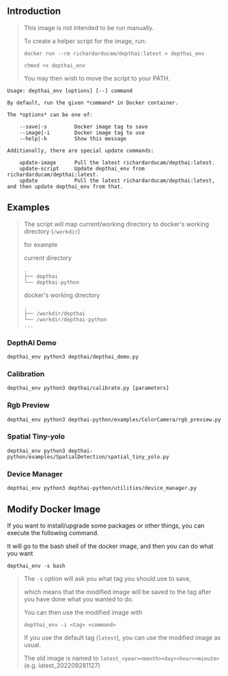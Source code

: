 ## Introduction
> This image is not intended to be run manually.
> 
> To create a helper script for the image, run:
>
> `docker run --rm richardarducam/depthai:latest > depthai_env`
> 
> `chmod +x depthai_env`
>
> You may then wish to move the script to your PATH.

```shell
Usage: depthai_env [options] [--] command

By default, run the given *command* in Docker container.

The *options* can be one of:

    --save|-s         Docker image tag to save
    --image|-i        Docker image tag to use
    --help|-h         Show this message

Additionally, there are special update commands:

    update-image      Pull the latest richardarducam/depthai:latest.
    update-script     Update depthai_env from richardarducam/depthai:latest.
    update            Pull the latest richardarducam/depthai:latest, and then update depthai_env from that.
```

## Examples
> The script will map current/working directory to docker's working directory (`/workdir`)
>
> for example
> 
> current directory
> ```shell
> .
> ├── depthai
> └── depthai-python
> ```
> docker's working directory
> ```shell
> .
> ├── /workdir/depthai
> └── /workdir/depthai-python
> ...
> ```
> 

### DepthAI Demo
```shell
depthai_env python3 depthai/depthai_demo.py
```

### Calibration
```shell
depthai_env python3 depthai/calibrate.py [parameters]
```

### Rgb Preview
```shell
depthai_env python3 depthai-python/examples/ColorCamera/rgb_preview.py
```

### Spatial Tiny-yolo
```shell
depthai_env python3 depthai-python/examples/SpatialDetection/spatial_tiny_yolo.py 
```

### Device Manager
```shell
depthai_env python3 depthai-python/utilities/device_manager.py 
```

## Modify Docker Image
If you want to install/upgrade some packages or other things, you can execute the following command.

It will go to the bash shell of the docker image, and then you can do what you want

```shell
depthai_env -s bash
```

> The `-s` option will ask you what tag you should use to save, 
> 
> which means that the modified image will be saved to the tag after you have done what you wanted to do.
> 
> You can then use the modified image with 
> ```shell
> depthai_env -i <tag> <command>
> ```
> If you use the default tag (`latest`), you can use the modified image as usual.
> 
> The old image is named to `latest_<year><month><day><hour><minute>` (e.g. latest_202209281127)
> 
